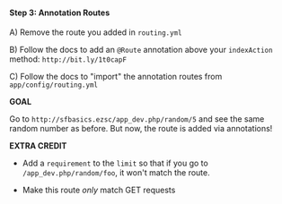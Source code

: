 #### Step 3: Annotation Routes

A) Remove the route you added in `routing.yml`

B) Follow the docs to add an `@Route` annotation
above your `indexAction` method: `http://bit.ly/1t0capF`

C) Follow the docs to "import" the annotation routes
from `app/config/routing.yml`

**GOAL**

Go to `http://sfbasics.ezsc/app_dev.php/random/5` and
see the same random number as before. But now, the route
is added via annotations!

**EXTRA CREDIT**

* Add a `requirement` to the `limit` so that if you go to
`/app_dev.php/random/foo`, it won't match the route.

* Make this route *only* match GET requests
